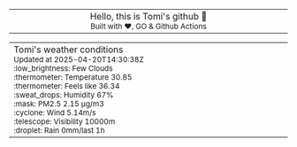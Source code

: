 
<div align="center">
<table>
<tbody>
<td align="center">
<img width="2000" height="0"><br>
Hello, this is Tomi's github 👋<br>
<sup>Built with ❤️, GO & Github Actions</sup><br>
<img width="2000" height="0">
</td>
</tbody>
</table>
</div>
<table>
<tbody>
<td align="left">
<img width="2000" height="0"><br>
Tomi's weather conditions<br>
<sup>Updated at 2025-04-20T14:30:38Z</sup><br>
<sup>:low_brightness: Few Clouds</sup><br>
<sup>:thermometer: Temperature 30.85 </sup><br>
<sup>:thermometer: Feels like 36.34</sup><br>
<sup>:sweat_drops: Humidity 67%</sup><br>
<sup>:mask: PM2.5 2.15 μg/m3</sup><br>
<sup>:cyclone: Wind 5.14m/s </sup><br>
<sup>:telescope: Visibility 10000m </sup><br>
<sup>:droplet: Rain 0mm/last 1h </sup><br>
<img width="2000" height="0">
</td>
<td align="left">
<img width="2000" height="0"><br>
<br>
<img width="2000" height="0">
</td>
</tbody>
</table>
</div>
    